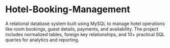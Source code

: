 # Hotel-Booking-Management
A relational database system built using MySQL to manage hotel operations like room bookings, guest details, payments, and availability. The project includes normalized tables, foreign key relationships, and 10+ practical SQL queries for analytics and reporting. 
